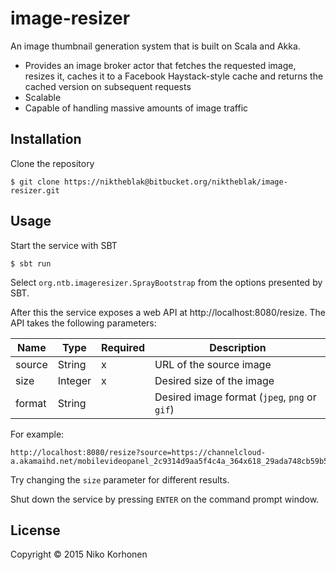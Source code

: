 image-resizer
=============

An image thumbnail generation system that is built on Scala and Akka.

- Provides an image broker actor that fetches the requested image, resizes it, caches it to a Facebook Haystack-style cache and returns the cached version on subsequent requests
- Scalable
- Capable of handling massive amounts of image traffic

## Installation

Clone the repository

    $ git clone https://niktheblak@bitbucket.org/niktheblak/image-resizer.git

## Usage

Start the service with SBT

    $ sbt run

Select `org.ntb.imageresizer.SprayBootstrap` from the options presented by SBT.

After this the service exposes a web API at http://localhost:8080/resize. The API takes the following parameters:

| Name   | Type    | Required | Description                                   |
|--------|-------- |----------|-----------------------------------------------|
| source | String  | x        | URL of the source image                       |
| size   | Integer | x        | Desired size of the image                     |
| format | String  |          | Desired image format (`jpeg`, `png` or `gif`) |

For example:

    http://localhost:8080/resize?source=https://channelcloud-a.akamaihd.net/mobilevideopanel_2c9314d9aa5f4c4a_364x618_29ada748cb59b5dd.JPEG&size=800

Try changing the `size` parameter for different results.

Shut down the service by pressing `ENTER` on the command prompt window.

## License

Copyright © 2015 Niko Korhonen
